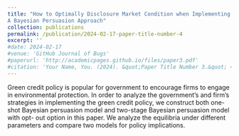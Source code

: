 ```yaml
---
title: "How to Optimally Disclosure Market Condition when Implementing the Green Credit Policy:
A Bayesian Persuasion Approach"
collection: publications
permalink: /publication/2024-02-17-paper-title-number-4
excerpt: ''
#date: 2024-02-17
#venue: 'GitHub Journal of Bugs'
#paperurl: 'http://academicpages.github.io/files/paper3.pdf'
#citation: 'Your Name, You. (2024). &quot;Paper Title Number 3.&quot; <i>GitHub Journal of Bugs</i>. 1(3).'
---
```


Green credit policy is popular for government to encourage firms to engage in environmental protection. In order to analyze the government’s and firm’s strategies in implementing the green credit policy, we construct both one-shot Bayesian persuasion model and two-stage Bayesian persuasion model with opt- out option in this paper. We analyze the equilibria under different parameters and compare two models for policy implications.
